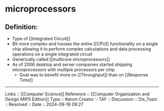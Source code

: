 # microprocessors

## Definition:

- Type of [[Integrated Circuit]]
- Bit more complex and houses the entire [[CPU]] functionality on a single chip allowing it to perform complex calculations and data processing operations on a single integrated circuit
- Generically called [[multicore microprocessors]]
- As of 2006 desktop and server companies started shipping microprocessors with multiple processors per chip
	- Goal was to benefit more on [[Throughput]] than on [[Response Time]]
---
Links :: [[Computer Science]]
Reference ::  [[Computer Organization and Design MIPS Edition]]
Type :: #atom
Creator ::
TAF ::
Discussion ::
Dis_Topic :: 
Resolved ::
Date :: 2024-09-18 09:27
